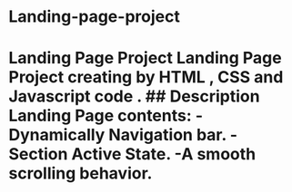 # Landing-page-project
# Landing Page Project  Landing Page Project creating by HTML , CSS and Javascript code .  ## Description  Landing Page contents: -Dynamically Navigation bar. -Section Active State. -A smooth scrolling behavior.
